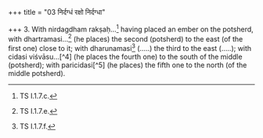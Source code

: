 +++
title = "03 निर्दग्धं रक्षो निर्दग्धा"

+++
3. With nirdagdham rakṣaḥ...[^1] having placed an ember on the potsherd, with dhartramasi...[^2] (he places) the second (potsherd) to the east (of the first one) close to it; with dharunamasi[^3] (.....) the third to the east (.....); with cidasi viśvāsu...[^4] (he places the fourth one) to the south of the middle (potsherd); with paricidasi[^5] (he places) the fifth one to the north (of the middle potsherd).  

[^1]: TS I.1.7.c.  

[^2]: TS I.1.7.e.  

[^3]: TS I.1.7.f.  

[^4-5]: MS I.1.8.

